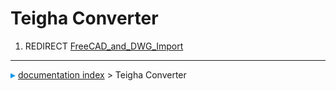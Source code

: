 # Teigha Converter
1.  REDIRECT [FreeCAD_and_DWG_Import](FreeCAD_and_DWG_Import.md)



---
![](images/Right_arrow.png) [documentation index](../README.md) > Teigha Converter

